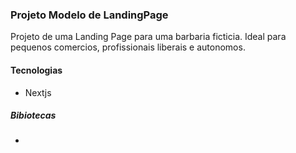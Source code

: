 ### Projeto Modelo de LandingPage

Projeto de uma Landing Page  para uma barbaria ficticia. Ideal para pequenos comercios, profissionais liberais e autonomos.

#### Tecnologias 
* Nextjs

##### Bibiotecas
* 